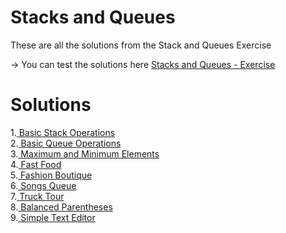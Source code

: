 # Stacks and Queues 
These are all the solutions from the  Stack and Queues Exercise

-> You can test the solutions here [Stacks and Queues - Exercise](https://judge.softuni.org/Contests/1447/Stacks-and-Queues-Exercise)

# Solutions
1.[ Basic Stack Operations](https://github.com/HEMAndonov98/SoftUni-C-Advanced-may-2022-/tree/main/Exercise_StacksAndQueues/1.BasicStackOperations)\
2.[ Basic Queue Operations](https://github.com/HEMAndonov98/SoftUni-C-Advanced-may-2022-/tree/main/Exercise_StacksAndQueues/2.BasicQueueOperations)\
3.[ Maximum and Minimum Elements](https://github.com/HEMAndonov98/SoftUni-C-Advanced-may-2022-/tree/main/Exercise_StacksAndQueues/3.MaximumAndMinimumElements)\
4.[ Fast Food](https://github.com/HEMAndonov98/SoftUni-C-Advanced-may-2022-/tree/main/Exercise_StacksAndQueues/4.FastFood)\
5.[ Fashion Boutique](https://github.com/HEMAndonov98/SoftUni-C-Advanced-may-2022-/tree/main/Exercise_StacksAndQueues/5.FashionBoutique)\
6.[ Songs Queue](https://github.com/HEMAndonov98/SoftUni-C-Advanced-may-2022-/tree/main/Exercise_StacksAndQueues/6.SongsQueue)\
7.[ Truck Tour](https://github.com/HEMAndonov98/SoftUni-C-Advanced-may-2022-/tree/main/Exercise_StacksAndQueues/7.TruckTour)\
8.[ Balanced Parentheses](https://github.com/HEMAndonov98/SoftUni-C-Advanced-may-2022-/tree/main/Exercise_StacksAndQueues/8.BalancedParentheses)\
9.[ Simple Text Editor](https://github.com/HEMAndonov98/SoftUni-C-Advanced-may-2022-/tree/main/Exercise_StacksAndQueues/9.SimpleTextEditor)
